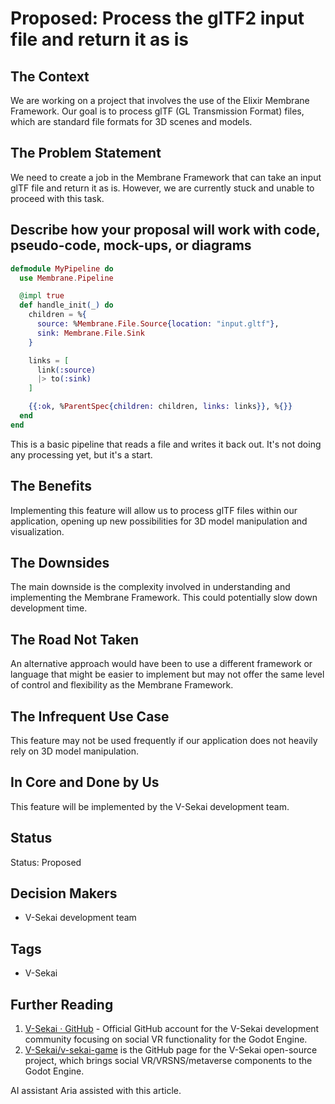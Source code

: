 # Proposed: Process the glTF2 input file and return it as is

## The Context

We are working on a project that involves the use of the Elixir Membrane Framework. Our goal is to process glTF (GL Transmission Format) files, which are standard file formats for 3D scenes and models.

## The Problem Statement

We need to create a job in the Membrane Framework that can take an input glTF file and return it as is. However, we are currently stuck and unable to proceed with this task.

## Describe how your proposal will work with code, pseudo-code, mock-ups, or diagrams

```elixir
defmodule MyPipeline do
  use Membrane.Pipeline

  @impl true
  def handle_init(_) do
    children = %{
      source: %Membrane.File.Source{location: "input.gltf"},
      sink: Membrane.File.Sink
    }

    links = [
      link(:source)
      |> to(:sink)
    ]

    {{:ok, %ParentSpec{children: children, links: links}}, %{}}
  end
end
```

This is a basic pipeline that reads a file and writes it back out. It's not doing any processing yet, but it's a start.

## The Benefits

Implementing this feature will allow us to process glTF files within our application, opening up new possibilities for 3D model manipulation and visualization.

## The Downsides

The main downside is the complexity involved in understanding and implementing the Membrane Framework. This could potentially slow down development time.

## The Road Not Taken

An alternative approach would have been to use a different framework or language that might be easier to implement but may not offer the same level of control and flexibility as the Membrane Framework.

## The Infrequent Use Case

This feature may not be used frequently if our application does not heavily rely on 3D model manipulation.

## In Core and Done by Us

This feature will be implemented by the V-Sekai development team.

## Status

Status: Proposed <!-- Draft | Proposed | Rejected | Accepted | Deprecated | Superseded by -->

## Decision Makers

- V-Sekai development team

## Tags

- V-Sekai

## Further Reading

1. [V-Sekai · GitHub](https://github.com/v-sekai) - Official GitHub account for the V-Sekai development community focusing on social VR functionality for the Godot Engine.
2. [V-Sekai/v-sekai-game](https://github.com/v-sekai/v-sekai-game) is the GitHub page for the V-Sekai open-source project, which brings social VR/VRSNS/metaverse components to the Godot Engine.

AI assistant Aria assisted with this article.
